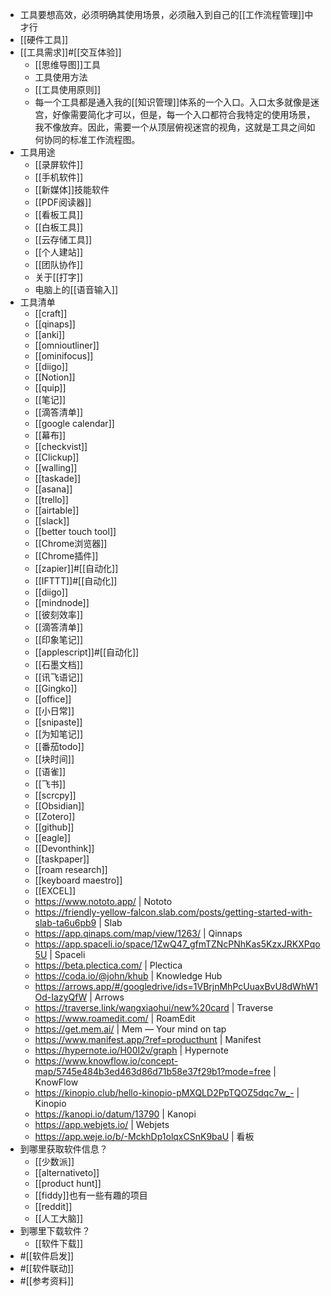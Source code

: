 - 工具要想高效，必须明确其使用场景，必须融入到自己的[[工作流程管理]]中才行
- [[硬件工具]]
- [[工具需求]]#[[交互体验]]
    - [[思维导图]]工具
    - 工具使用方法
    - [[工具使用原则]]
    - 每一个工具都是通入我的[[知识管理]]体系的一个入口。入口太多就像是迷宫，好像需要简化才可以，但是，每一个入口都符合我特定的使用场景，我不像放弃。因此，需要一个从顶层俯视迷宫的视角，这就是工具之间如何协同的标准工作流程图。
- 工具用途
    - [[录屏软件]]
    - [[手机软件]]
    - [[新媒体]]技能软件
    - [[PDF阅读器]]
    - [[看板工具]]
    - [[白板工具]]
    - [[云存储工具]]
    - [[个人建站]]
    - [[团队协作]]
    - 关于[[打字]]
    - 电脑上的[[语音输入]]
- 工具清单
    - [[craft]]
    - [[qinaps]]
    - [[anki]]
    - [[omnioutliner]]
    - [[ominifocus]]
    - [[diigo]]
    - [[Notion]]
    - [[quip]]
    - [[笔记]]
    - [[滴答清单]]
    - [[google calendar]]
    - [[幕布]]
    - [[checkvist]]
    - [[Clickup]]
    - [[walling]]
    - [[taskade]]
    - [[asana]]
    - [[trello]]
    - [[airtable]]
    - [[slack]]
    - [[better touch tool]]
    - [[Chrome浏览器]]
    - [[Chrome插件]]
    - [[zapier]]#[[自动化]]
    - [[IFTTT]]#[[自动化]]
    - [[diigo]]
    - [[mindnode]]
    - [[彼刻效率]]
    - [[滴答清单]]
    - [[印象笔记]]
    - [[applescript]]#[[自动化]]
    - [[石墨文档]]
    - [[讯飞语记]]
    - [[Gingko]]
    - [[office]]
    - [[小日常]]
    - [[snipaste]]
    - [[为知笔记]]
    - [[番茄todo]]
    - [[块时间]]
    - [[语雀]]
    - [[飞书]]
    - [[scrcpy]]
    - [[Obsidian]]
    - [[Zotero]]
    - [[github]]
    - [[eagle]]
    - [[Devonthink]]
    - [[taskpaper]]
    - [[roam research]]
    - [[keyboard maestro]]
    - [[EXCEL]]
    - https://www.nototo.app/ | Nototo
    - https://friendly-yellow-falcon.slab.com/posts/getting-started-with-slab-ta6u6pb9 | Slab
    - https://app.qinaps.com/map/view/1263/ | Qinnaps
    - https://app.spaceli.io/space/1ZwQ47_gfmTZNcPNhKas5KzxJRKXPqo5U | Spaceli
    - https://beta.plectica.com/ | Plectica
    - https://coda.io/@john/khub | Knowledge Hub
    - https://arrows.app/#/googledrive/ids=1VBrjnMhPcUuaxBvU8dWhW1Od-IazyQfW | Arrows
    - https://traverse.link/wangxiaohui/new%20card | Traverse
    - https://www.roamedit.com/ | RoamEdit
    - https://get.mem.ai/ | Mem — Your mind on tap
    - https://www.manifest.app/?ref=producthunt | Manifest
    - https://hypernote.io/H00I2v/graph | Hypernote
    - https://www.knowflow.io/concept-map/5745e484b3ed463d86d71b58e37f29b1?mode=free | KnowFlow
    - https://kinopio.club/hello-kinopio-pMXQLD2PpTQOZ5dqc7w_- | Kinopio
    - https://kanopi.io/datum/13790 | Kanopi
    - https://app.webjets.io/ | Webjets
    - https://app.weje.io/b/-MckhDp1olqxCSnK9baU | 看板
- 到哪里获取软件信息？
    - [[少数派]]
    - [[alternativeto]]
    - [[product hunt]]
    - [[fiddy]]也有一些有趣的项目
    - [[reddit]]
    - [[人工大脑]]
- 到哪里下载软件？
    - [[软件下载]]
- #[[软件启发]]
- #[[软件联动]]
- #[[参考资料]]
